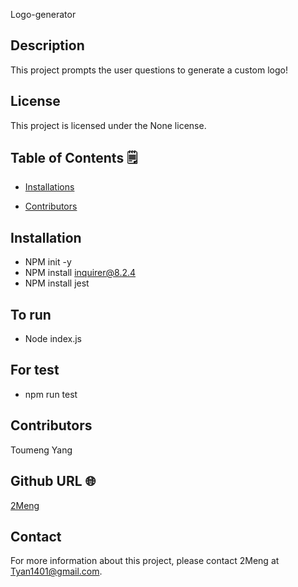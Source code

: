 Logo-generator

## Description

This project prompts the user questions to generate a custom logo!

## License

This project is licensed under the None license.

## Table of Contents 🗒

* [Installations](#dependencies)

* [Contributors](#contributors)

## Installation

- NPM init -y
- NPM install inquirer@8.2.4
- NPM install jest

## To run

- Node index.js

## For test

- npm run test

## Contributors

Toumeng Yang

## Github URL 🌐

[2Meng](https://github.com/2Meng/)

## Contact

For more information about this project, please contact 2Meng at Tyan1401@gmail.com.
